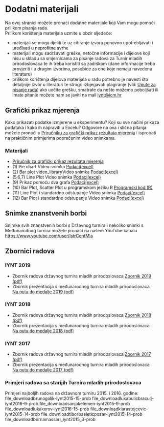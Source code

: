 # Dodatni materijali
Na ovoj stranici možete pronaći dodatne materijale koji Vam mogu pomoći prilikom pisanja rada.  
Prilikom korištenja materijala uzmite u obzir sljedeće:
- materijali se mogu djeliti te uz citiranje izvora ponovno upotrebljavati i uređivati u neprofitne svrhe
- materijali mogu sadržavati greške, netočne informacije i dijelove koji nisu u skladu sa smjernicama za pisanje radova za Turnir mladih prirodoslovaca te ih treba koristiti sa zadrškom (dane informacije treba provjeriti i u drugim izvorima, posebice za one koje nemaju navedenu literaturu)
- prilikom korištenja dijelova materijala u radu potrebno je navesti što detaljnije izvor u literaturi te strogo izbjegavati plagiranje (vidi [Upute za pisanje rada](./Seminarski%20rad.md))
ako uočite grešku, smatrate da nešto možemo poboljšati ili imate pitanje možete nam se javiti na mail iynt@icm.hr
 
## Grafički prikaz mjerenja
Kako prikazati podatke izmjerene u eksperimentu? Koji su sve načini prikaza podataka i kako ih napraviti u Excelu?
Odgovore na ova i slična pitanja možete pronaći u [Priručniku za grafički prikaz rezultata mjerenja](../Files/statistika/GrafickiPrikazMjerenja.pdf) i isprobati na praktičnim primjerima popračenim video snimkama.

### Materijali
-  [Priručnik za grafički prikaz rezultata mjerenja](../Files/statistika/GrafickiPrikazMjerenja.pdf) 
- (1) Pie chart
Video snimka
[Podaci(excel)](../Files/statistika/1-pie-chart.xlsx)
- (2) Bar plot
video_libraryVideo snimka
[Podaci(excel)](../Files/statistika/2-bar-plot.xlsx)
- (5,6,7) Line Plot
Video snimka
[Podaci(excel)](../Files/statistika/5-line-plot.xlsx)
- (9) Prikaz pomoću dva grafa
[Podaci(excel)](../Files/statistika/9-dva-grafikona.xlsx)
- (10) Bar Plot, Scatter Plot u programskom jeziku R
[Programski kod (R)](../Files/statistika/10-BarPlot-ScatterPlot-kodR.txt)
- (11) Line Plot i standardno odstupanje
Video snimka
[Podaci(excel)](../Files/statistika/11-Line-plot-std.xlsx)
- (12) Bar Plot i standardno odstupanje
Video snimka
[Podaci(excel)](../Files/statistika/12-Bar-plot-std.xlsx)
 
## Snimke znanstvenih borbi
Snimke svih znanstvenih borbi s Državnog turnira i nekoliko snimki s Međunarodnog turnira možete pronaći na našem YouTube kanalu https://www.youtube.com/user/IstrCentMla
 
## Zbornici radova
### IYNT 2019
- Zbornik radova državnog turnira mladih prirodoslovaca
  [Zbornik 2019 (pdf)](../Files/zbornik/zbornik2019.pdf)
- Zbornik prezentacija s međunarodnog turnira mladih prirodoslovaca  
[Na putu do medalje 2019 (pdf)](../Files/zbornik/NaPutuDoMedalje2019.pdf)
 
### IYNT 2018
- Zbornik radova državnog turnira mladih prirodoslovaca
  [Zbornik 2018 (pdf)](../Files/zbornik/zbornik2018.pdf)
- Zbornik prezentacija s međunarodnog turnira mladih prirodoslovaca  
[Na putu do medalje 2018 (pdf)](../Files/zbornik/NaPutuDoMedalje2018.pdf)
 
### IYNT 2017
- Zbornik radova državnog turnira mladih prirodoslovaca
  [Zbornik 2017 (pdf)](../Files/zbornik/zbornik2017.pdf)
- Zbornik prezentacija s međunarodnog turnira mladih prirodoslovaca  
[Na putu do medalje 2017 (pdf)](../Files/zbornik/NaPutuDoMedalje2017.pdf)
 
### Primjeri radova sa starijih Turnira mladih prirodoslovaca
Primjeri najboljih radova na državnom turniru 2015. i 2016. godine:
file_downloadbrunogolik-iynt2015-15-prob
file_downloadlukabulicbraculj-iynt2016-9-prob
file_downloadsanjakelemen-iynt2015-9-prob
file_downloadlukakorov-iynt2016-15-prob
file_downloadklarastojcevic-iynt2015-14-prob
file_downloadtiborbasleticpozar-iynt2015-14-prob
file_downloadbornamassari_iynt2015_3-prob